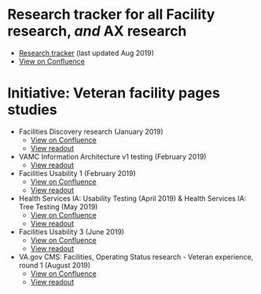 
# Research tracker for all Facility research, _and_ AX research
* [Research tracker](x) (last updated Aug 2019)
* [View on Confluence](https://va-gov.atlassian.net/wiki/spaces/VAGOV/pages/51577077/Research+Tracker)

# Initiative: Veteran facility pages studies
* Facilities Discovery research (January 2019) 
  * [View on Confluence](https://va-gov.atlassian.net/wiki/spaces/VAGOV/pages/37617852/Facilities+Discovery+research+January+2019)
  * [View readout](x)
* VAMC Information Architecture v1 testing (February 2019) 
  * [View readout](x)
* Facilities Usability 1 (February 2019)
  * [View on Confluence](https://va-gov.atlassian.net/wiki/spaces/VAGOV/pages/50462922/Facilities+Usability+1+February+2019)
  * [View readout](x)
* Health Services IA: Usability Testing (April 2019) & Health Services IA: Tree Testing (May 2019)
  * [View on Confluence](https://va-gov.atlassian.net/wiki/spaces/VAGOV/pages/93225324/Health+Services+IA+Usability+Testing+April+2019+Health+Services+IA+Tree+Testing+May+2019)
  * [View readout](x)
* Facilities Usability 3 (June 2019)
  * [View on Confluence](https://va-gov.atlassian.net/wiki/spaces/VAGOV/pages/53149737/Facilities+Usability+3+June+2019)
  * [View readout](x)
* VA.gov CMS: Facilities, Operating Status research - Veteran experience, round 1 (August 2019)
  * [View on Confluence](https://va-gov.atlassian.net/wiki/spaces/VAGOV/pages/141492325/VA.gov+CMS+Facilities+Operating+Status+research+-+Veteran+experience+round+1+August+2019)
  * [View readout](x)
